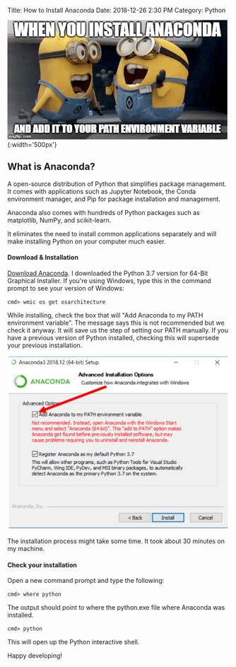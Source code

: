 Title: How to Install Anaconda
Date: 2018-12-26 2:30 PM
Category: Python  

![Minions Meme](/images/2018-12-26/minions-meme.jpg){:width='500px'}
## What is Anaconda?
A open-source distribution of Python that simplifies package management. It
comes with applications such as Jupyter Notebook, the Conda environment manager,
and Pip for package installation and management.  

Anaconda also comes with hundreds of Python packages such as matplotlib, NumPy,
and scikit-learn.

It eliminates the need to install common applications separately and will make
installing Python on your computer much easier.  

#### Download & Installation  
[Download Anaconda](https://www.anaconda.com/). I downloaded the Python 3.7
version for 64-Bit Graphical Installer. If you're using Windows, type this in
the command prompt to see your version of Windows:  
```
cmd> wmic os get osarchitecture
```    
While installing, check the box that will "Add Anaconda to my PATH environment
variable". The message says this is not recommended but we check it anyway. It
will save us the step of setting our PATH manually. If you have a previous
version of Python installed, checking this will supersede your previous
installation.  

![Add Anaconda to Path](/images/2018-12-26/anaconda-install-screen.PNG)

The installation process might take some time. It took about 30 minutes on my
machine.  

#### Check your installation  
Open a new command prompt and type the following:
```
cmd> where python
```
The output should point to where the python.exe file where Anaconda was
installed.

```
cmd> python
```
This will open up the Python interactive shell.  

Happy developing!
